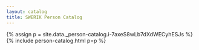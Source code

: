 ```yaml
---
layout: catalog
title: SWERIK Person Catalog
---
```

{% assign p = site.data._person-catalog.i-7axeS8wLb7dXdWECyhESJs %}
{% include person-catalog.html p=p %}

